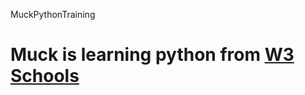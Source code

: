 MuckPythonTraining

# Muck is learning python from [W3 Schools](https://www.w3schools.com/python/default.asp)

